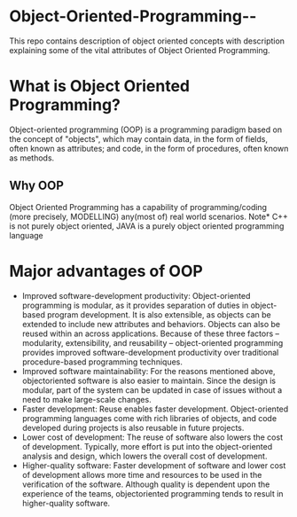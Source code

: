 # Object-Oriented-Programming--
This repo contains description of object oriented concepts with description explaining some of the vital attributes of Object Oriented Programming.
# What is Object Oriented Programming?
Object-oriented programming (OOP) is a programming paradigm based on the concept of "objects", which may contain data, in the form of fields, often known as attributes; and code, in the form of procedures, often known as methods.
## Why OOP
Object Oriented Programming has a capability of programming/coding (more precisely, MODELLING) any(most of) real world scenarios. Note* C++ is not purely object oriented, JAVA is a purely object oriented programming language
# Major advantages of OOP
* Improved software-development productivity: Object-oriented programming is
modular, as it provides separation of duties in object-based program development. It
is also extensible, as objects can be extended to include new attributes and
behaviors. Objects can also be reused within an across applications. Because of
these three factors – modularity, extensibility, and reusability – object-oriented
programming provides improved software-development productivity over traditional
procedure-based programming techniques.
* Improved software maintainability: For the reasons mentioned above, objectoriented software is also easier to maintain. Since the design is modular, part of the
system can be updated in case of issues without a need to make large-scale
changes.
* Faster development: Reuse enables faster development. Object-oriented
programming languages come with rich libraries of objects, and code developed
during projects is also reusable in future projects.
* Lower cost of development: The reuse of software also lowers the cost of
development. Typically, more effort is put into the object-oriented analysis and
design, which lowers the overall cost of development.
* Higher-quality software: Faster development of software and lower cost of
development allows more time and resources to be used in the verification of the
software. Although quality is dependent upon the experience of the teams, objectoriented programming tends to result in higher-quality software.
